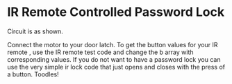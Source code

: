 # IR Remote Controlled Password Lock
Circuit is as shown.

Connect the motor to your door latch.
To get the button values for your IR remote , use the IR remote test code and change the b array with corresponding values.
If you do not want to have a password lock you can use the very simple ir lock code that just opens and closes with the press of a button.
Toodles!
